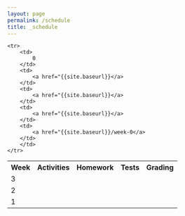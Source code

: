 ```yaml
---
layout: page
permalink: /schedule
title: _schedule
---
```


<table>
    <tr>
     <th>Week</th>
     <th>Activities</th>
     <th>Homework</th>
     <th>Tests</th>
     <th>Grading</th>

   <tr>
        <td>
            3
        </td>
        <td>
            <a href="{{site.baseurl}}N/A</a>
        </td>
        <td>
            <a href="{{site.baseurl}}N/A</a>
        </td>
        <td>
            <a href="{{site.baseurl}}N/A</a>
        </td>
        <td>
            <a href="{{site.baseurl}}/categories/week-3</a>
        </td>
        </td>
    </tr>


   <tr>
        <td>
            2
        </td>
        <td>
            <a href="{{site.baseurl}}</a>
        </td>
        <td>
            <a href="{{site.baseurl}}/categories/APWH</a>
        </td>
        <td>
            <a href="{{site.baseurl}}</a>
        </td>
        <td>
            <a href="{{site.baseurl}}/week-2</a>
        </td>
        </td>
    </tr>


   <tr>
        <td>
            1
        </td>
        <td>
            <a href="{{site.baseurl}}</a>
        </td>
        <td>
            <a href="{{site.baseurl}}</a>
        </td>
        <td>
            <a href="{{site.baseurl}}</a>
        </td>
        <td>
            <a href="{{site.baseurl}}/week-1</a>
        </td>
        </td>
    </tr>
    

    <tr>
        <td>
            0 
        </td>
        <td>
            <a href="{{site.baseurl}}</a>
        </td>
        <td>
            <a href="{{site.baseurl}}</a>
        </td>
        <td>
            <a href="{{site.baseurl}}</a>
        </td>
        <td>
            <a href="{{site.baseurl}}/week-0</a>
        </td>
        </td>
    </tr>
    
</table>